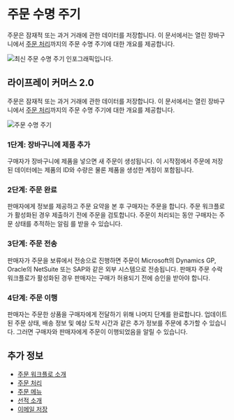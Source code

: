 # 주문 수명 주기

주문은 잠재적 또는 과거 거래에 관한 데이터를 저장합니다. 이 문서에서는 열린 장바구니에서 [주문 처리](../shipments/introduction-to-shipments.md)까지의 주문 수명 주기에 대한 개요를 제공합니다.

![최신 주문 수명 주기 인포그래픽입니다.](./order-life-cycle/images/01.png)

## 라이프레이 커머스 2.0

주문은 잠재적 또는 과거 거래에 관한 데이터를 저장합니다. 이 문서에서는 열린 장바구니에서 [주문 처리](../shipments/introduction-to-shipments.md)까지의 주문 수명 주기에 대한 개요를 제공합니다.

![주문 수명 주기](./order-life-cycle/images/02.png)

### 1단계: 장바구니에 제품 추가

구매자가 장바구니에 제품을 넣으면 새 주문이 생성됩니다. 이 시작점에서 주문에 저장된 데이터에는 제품의 ID와 수량은 물론 제품을 생성한 계정이 포함됩니다.

### 2단계: 주문 완료

판매자에게 정보를 제공하고 주문 요약을 본 후 구매자는 주문을 합니다. 주문 워크플로가 활성화된 경우 제출하기 전에 주문을 검토합니다. 주문이 처리되는 동안 구매자는 주문 상태를 추적하는 알림 [](../../store-management/sending-emails/store-emails.md) 를 받을 수 있습니다.

### 3단계: 주문 전송

판매자가 주문을 보류에서 전송으로 진행하면 주문이 Microsoft의 Dynamics GP, Oracle의 NetSuite 또는 SAP와 같은 외부 시스템으로 전송됩니다. 판매자 주문 수락 워크플로가 활성화된 경우 판매자는 구매가 허용되기 전에 승인을 받아야 합니다.

### 4단계: 주문 이행

판매자는 주문한 상품을 구매자에게 전달하기 위해 나머지 단계를 완료합니다. 업데이트된 주문 상태, 배송 정보 및 예상 도착 시간과 같은 추가 정보를 주문에 추가할 수 있습니다. 그러면 구매자와 판매자에게 주문이 이행되었음을 알릴 수 있습니다.

## 추가 정보

* [주문 워크플로 소개](../order-workflows/introduction-to-order-workflows.md)
* [주문 처리](./processing-an-order.md)
* [주문 메뉴](./orders-menu-reference-guide.md)
* [선적 소개](../shipments/introduction-to-shipments.md)
* [이메일 저장](../../store-management/sending-emails/store-emails.md)
